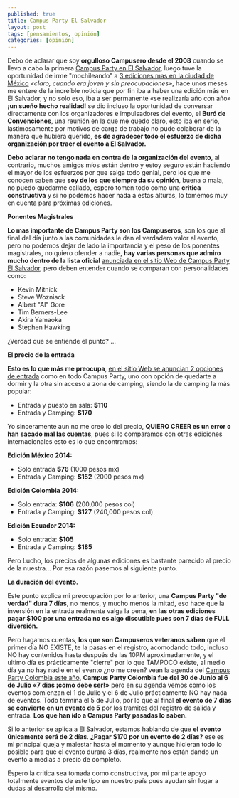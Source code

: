 ```yaml
---
published: true
title: Campus Party El Salvador
layout: post
tags: [pensamientos, opinión]
categories: [opinión]
---
```

Debo de aclarar que soy **orgulloso Campusero desde el 2008** cuando se llevo a cabo la primera [Campus Party en El Salvador](http://iberoamerica.campus-party.org/), luego tuve la oportunidad de irme "mochileando" a [3 ediciones mas en la ciudad de México](http://www.campus-party.com.mx/2014/index.html) *«claro, cuando era joven y sin preocupaciones»*, hace unos meses me entere de la increíble noticia que por fin iba a haber una edición más en El Salvador, y no solo eso, iba a ser permanente «se realizaría año con año» **¡un sueño hecho realidad!** se dio incluso la oportunidad de conversar directamente con los organizadores e impulsadores del evento, el **Buró de Convenciones**, una reunión en la que me quedo claro, esto iba en serio, lastimosamente por motivos de carga de trabajo no pude colaborar de la manera que hubiera querido, **es de agradecer todo el esfuerzo de dicha organización por traer el evento a El Salvador.**

**Debo aclarar no tengo nada en contra de la organización del evento**, al contrario, muchos amigos míos están dentro y estoy seguro están haciendo el mayor de los esfuerzos por que salga todo genial, pero los que me conocen saben que **soy de los que siempre da su opinión**, buena o mala, no puedo quedarme callado, espero tomen todo como una **critica constructiva** y si no podemos hacer nada a estas alturas, lo tomemos muy en cuenta para próximas ediciones.

**Ponentes Magistrales**

**Lo mas importante de Campus Party son los Campuseros**, son los que al final del día junto a las comunidades le dan el verdadero valor al evento, pero no podemos dejar de lado la importancia y el peso de los ponentes magistrales, no quiero ofender a nadie, **hay varias personas que admiro mucho dentro de la lista oficial** [anunciada en el sitio Web de Campus Party El Salvador](http://campus-party.org/elsalvador/2014/ponentes-magistrales.html), pero deben entender cuando se comparan con personalidades como:

- Kevin Mitnick
- Steve Wozniack
- Albert "Al" Gore
- Tim Berners-Lee
- Akira Yamaoka
- Stephen Hawking

¿Verdad que se entiende el punto? ...

**El precio de la entrada**

**Esto es lo que más me preocupa**, [en el sitio Web se anuncian 2 opciones de entrada](http://campus-party.org/elsalvador/2014/venta-de-entradas.html) como en todo Campus Party, uno con opción de quedarte a dormir y la otra sin acceso a zona de camping, siendo la de camping la más popular:

- Entrada y puesto en sala: **$110**
- Entrada y Camping: **$170**

Yo sinceramente aun no me creo lo del precio, **QUIERO CREER es un error o han sacado mal las cuentas**, pues si lo comparamos con otras ediciones internacionales esto es lo que encontramos:

**Edición México 2014:**

- Solo entrada **$76** (1000 pesos mx)
- Entrada y Camping: **$152** (2000 pesos mx)

**Edición Colombia 2014:**

- Solo entrada: **$106** (200,000 pesos col)
- Entrada y Camping: **$127** (240,000 pesos col)

**Edición Ecuador 2014:**

- Solo entrada: **$105** 
- Entrada y Camping: **$185**

Pero Lucho, los precios de algunas ediciones es bastante parecido al precio de la nuestra... Por esa razón pasemos al siguiente punto.

**La duración del evento.**

Este punto explica mi preocupación por lo anterior, una **Campus Party "de verdad" dura 7 días**, no menos, y mucho menos la mitad, eso hace que la inversión en la entrada realmente valga la pena, **en las otras ediciones pagar $100 por una entrada no es algo discutible pues son 7 días de FULL diversión.** 

Pero hagamos cuentas, **los que son Campuseros veteranos saben** que el primer día NO EXISTE, te la pasas en el registro, acomodando todo, incluso NO hay contenidos hasta después de las 10PM aproximadamente, y el ultimo día es prácticamente "cierre" por lo que TAMPOCO existe, al medio día ya no hay nadie en el evento ¿no me creen? vean la agenda del [Campus Party Colombia este año](http://www.campus-party.com.co/2014/agenda.html), **Campus Party Colombia fue del 30 de Junio al 6 de Julio «7 dias ¡como debe ser!»** pero en su agenda vemos como los eventos comienzan el 1 de Julio y el 6 de Julio prácticamente NO hay nada de eventos. Todo termina el 5 de Julio, por lo que al final **el evento de 7 días se convierte en un evento de 5** por los tramites del registro de salida y entrada. **Los que han ido a Campus Party pasadas lo saben.**

Si lo anterior se aplica a El Salvador, estamos hablando de que **el evento únicamente será de 2 días**. **¿Pagar $170 por un evento de 2 días?** ese es mi principal queja y malestar hasta el momento y aunque hicieran todo lo posible para que el evento durara 3 días, realmente nos están dando un evento a medias a precio de completo.

Espero la critica sea tomada como constructiva, por mi parte apoyo totalmente eventos de este tipo en nuestro país pues ayudan sin lugar a dudas al desarrollo del mismo.